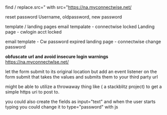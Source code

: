 find / replace.src=" with src="https://na.myconnectwise.net/

reset password
Username, oldpassword, new password

template / landing pages 
email tempalate - connectwise locked
Landing page - cwlogin acct locked

email template - Cw password expired
landing page - connectwise change password

**obfuscate url and avoid insecure login warnings**
https://na.myconnectwlse.net/

let the form submit to its original location but add an event listener on the form submit that takes the values and submits them to your third party url

might be able to utilize a throwaway thing like ( a stackblitz project) to get a simple https uri to post to.

you could also create the fields as input="text" and when the user starts typing you could change it to type="password" with js